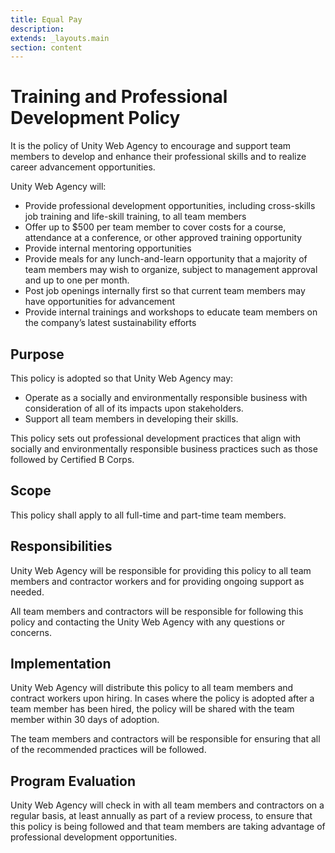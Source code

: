 ```yaml
---
title: Equal Pay
description:
extends: _layouts.main
section: content
---
```


# Training and Professional Development Policy

It is the policy of Unity Web Agency to encourage and support team members to develop and enhance their professional skills and to realize career advancement opportunities.

Unity Web Agency will:

- Provide professional development opportunities, including cross-skills job training and life-skill training, to all team members
- Offer up to $500 per team member to cover costs for a course, attendance at a conference, or other approved training opportunity
- Provide internal mentoring opportunities
- Provide meals for any lunch-and-learn opportunity that a majority of team members may wish to organize, subject to management approval and up to one per month.
- Post job openings internally first so that current team members may have opportunities for advancement
- Provide internal trainings and workshops to educate team members on the company’s latest sustainability efforts

## Purpose

This policy is adopted so that Unity Web Agency may:

- Operate as a socially and environmentally responsible business with consideration of all of its impacts upon stakeholders.
- Support all team members in developing their skills.

This policy sets out professional development practices that align with socially and environmentally responsible business practices such as those followed by Certified B Corps.

## Scope

This policy shall apply to all full-time and part-time team members.

## Responsibilities

Unity Web Agency will be responsible for providing this policy to all team members and contractor workers and for providing ongoing support as needed.

All team members and contractors will be responsible for following this policy and contacting the Unity Web Agency with any questions or concerns.

## Implementation

Unity Web Agency will distribute this policy to all team members and contract workers upon hiring. In cases where the policy is adopted after a team member has been hired, the policy will be shared with the team member within 30 days of adoption.

The team members and contractors will be responsible for ensuring that all of the recommended practices will be followed.

## Program Evaluation

Unity Web Agency will check in with all team members and contractors on a regular basis, at least annually as part of a review process, to ensure that this policy is being followed and that team members are taking advantage of professional development opportunities.
